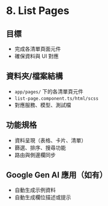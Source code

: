 # 8. List Pages

## 目標
- 完成各清單頁面元件
- 確保資料與 UI 對應

## 資料夾/檔案結構
- `app/pages/` 下的各清單頁元件
- `list-page.component.ts/html/scss`
- 對應服務、模型、測試檔

## 功能規格
- 資料呈現（表格、卡片、清單）
- 篩選、排序、搜尋功能
- 路由與側邊欄同步

## Google Gen AI 應用（如有）
- 自動生成示例資料
- 自動生成欄位描述或提示
